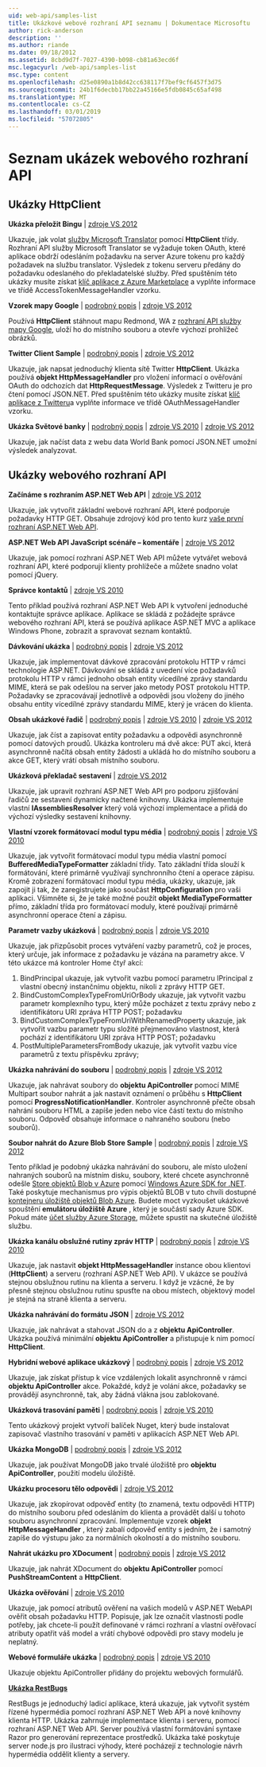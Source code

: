 ```yaml
---
uid: web-api/samples-list
title: Ukázkové webové rozhraní API seznamu | Dokumentace Microsoftu
author: rick-anderson
description: ''
ms.author: riande
ms.date: 09/18/2012
ms.assetid: 8cbd9d7f-7027-4390-b098-cb81a63ecd6f
msc.legacyurl: /web-api/samples-list
msc.type: content
ms.openlocfilehash: d25e0890a1b8d42cc638117f7bef9cf6457f3d75
ms.sourcegitcommit: 24b1f6decbb17bb22a45166e5fdb0845c65af498
ms.translationtype: MT
ms.contentlocale: cs-CZ
ms.lasthandoff: 03/01/2019
ms.locfileid: "57072805"
---
```

<a name="web-api-samples-list"></a>Seznam ukázek webového rozhraní API
====================
## <a name="httpclient-samples"></a>Ukázky HttpClient

**Ukázka přeložit Bingu** | [zdroje VS 2012](https://github.com/aspnet/samples/blob/master/samples/aspnet/HttpClient/BingTranslateSample)

Ukazuje, jak volat [služby Microsoft Translator](https://msdn.microsoft.com/library/ff512419.aspx) pomocí **HttpClient** třídy. Rozhraní API služby Microsoft Translator se vyžaduje token OAuth, které aplikace obdrží odesláním požadavku na server Azure tokenu pro každý požadavek na službu translator. Výsledek z tokenu serveru předány do požadavku odeslaného do překladatelské služby. Před spuštěním této ukázky musíte získat [klíč aplikace z Azure Marketplace](https://msdn.microsoft.com/library/hh454950.aspx) a vyplňte informace ve třídě AccessTokenMessageHandler vzorku.

**Vzorek mapy Google** | [podrobný popis](https://blogs.msdn.com/b/henrikn/archive/2012/02/17/downloading-a-google-map-to-local-file.aspx) | [zdroje VS 2012](https://github.com/aspnet/samples/blob/master/samples/aspnet/HttpClient/GoogleMapsSample)

Používá **HttpClient** stáhnout mapu Redmond, WA z [rozhraní API služby mapy Google](https://developers.google.com/maps/), uloží ho do místního souboru a otevře výchozí prohlížeč obrázků.

**Twitter Client Sample** | [podrobný popis](https://blogs.msdn.com/b/henrikn/archive/2012/02/16/extending-httpclient-with-oauth-to-access-twitter.aspx) | [zdroje VS 2012](https://github.com/aspnet/samples/blob/master/samples/aspnet/HttpClient/TwitterSample)

Ukazuje, jak napsat jednoduchý klienta sítě Twitter **HttpClient**. Ukázka používá **objekt HttpMessageHandler** pro vložení informací o ověřování OAuth do odchozích dat **HttpRequestMessage**. Výsledek z Twitteru je pro čtení pomocí JSON.NET. Před spuštěním této ukázky musíte získat [klíč aplikace z Twitteru](https://dev.twitter.com/)a vyplňte informace ve třídě OAuthMessageHandler vzorku.

**Ukázka Světové banky** | [podrobný popis](https://blogs.msdn.com/b/henrikn/archive/2012/02/16/httpclient-is-here.aspx) | [zdroje VS 2010](https://github.com/aspnet/samples/blob/master/samples/aspnet/HttpClient/WorldBankSample/Net40) | [zdroje VS 2012](https://github.com/aspnet/samples/blob/master/samples/aspnet/HttpClient/WorldBankSample/Net45)

Ukazuje, jak načíst data z webu data World Bank pomocí JSON.NET umožní výsledek analyzovat.

## <a name="web-api-samples"></a>Ukázky webového rozhraní API

**Začínáme s rozhraním ASP.NET Web API** | [zdroje VS 2012](overview/getting-started-with-aspnet-web-api/tutorial-your-first-web-api.md)

Ukazuje, jak vytvořit základní webové rozhraní API, které podporuje požadavky HTTP GET. Obsahuje zdrojový kód pro tento kurz [vaše první rozhraní ASP.NET Web API](overview/getting-started-with-aspnet-web-api/tutorial-your-first-web-api.md).

**ASP.NET Web API JavaScript scénáře – komentáře** | [zdroje VS 2012](https://code.msdn.microsoft.com/ASPNET-Web-API-JavaScript-d0d64dd7)

Ukazuje, jak pomocí rozhraní ASP.NET Web API můžete vytvářet webová rozhraní API, které podporují klienty prohlížeče a můžete snadno volat pomocí jQuery.

**Správce kontaktů** | [zdroje VS 2010](https://code.msdn.microsoft.com/Contact-Manager-Web-API-0e8e373d)

Tento příklad používá rozhraní ASP.NET Web API k vytvoření jednoduché kontaktujte správce aplikace. Aplikace se skládá z požádejte správce webového rozhraní API, která se používá aplikace ASP.NET MVC a aplikace Windows Phone, zobrazit a spravovat seznam kontaktů.

**Dávkování ukázka** | [podrobný popis](http://trocolate.wordpress.com/2012/07/19/mitigate-issue-260-in-batching-scenario/) | [zdroje VS 2012](https://github.com/aspnet/samples/blob/master/samples/aspnet/WebApi/BatchSample)

Ukazuje, jak implementovat dávkové zpracování protokolu HTTP v rámci technologie ASP.NET. Dávkování se skládá z uvedení více požadavků protokolu HTTP v rámci jednoho obsah entity vícedílné zprávy standardu MIME, která se pak odešlou na server jako metody POST protokolu HTTP. Požadavky se zpracovávají jednotlivě a odpovědi jsou vloženy do jiného obsahu entity vícedílné zprávy standardu MIME, který je vrácen do klienta.

**Obsah ukázkové řadič** | [podrobný popis](https://blogs.msdn.com/b/henrikn/archive/2012/02/24/async-actions-in-asp-net-web-api.aspx) | [zdroje VS 2010](https://github.com/aspnet/samples/blob/master/samples/aspnet/WebApi/ContentControllerSample/Net40) | [zdroje VS 2012](https://github.com/aspnet/samples/blob/master/samples/aspnet/WebApi/ContentControllerSample/Net45)

Ukazuje, jak číst a zapisovat entity požadavku a odpovědi asynchronně pomocí datových proudů. Ukázka kontroleru má dvě akce: PUT akci, která asynchronně načítá obsah entity žádosti a ukládá ho do místního souboru a akce GET, který vrátí obsah místního souboru.

**Ukázková překladač sestavení** | [zdroje VS 2012](https://github.com/aspnet/samples/blob/master/samples/aspnet/WebApi/CustomAssemblyResolverSample)

Ukazuje, jak upravit rozhraní ASP.NET Web API pro podporu zjišťování řadičů ze sestavení dynamicky načtené knihovny. Ukázka implementuje vlastní **IAssembliesResolver** který volá výchozí implementace a přidá do výchozí výsledky sestavení knihovny.

**Vlastní vzorek formátovací modul typu média** | [podrobný popis](https://blogs.msdn.com/b/henrikn/archive/2012/04/23/using-cookies-with-asp-net-web-api.aspx) | [zdroje VS 2010](https://github.com/aspnet/samples/blob/master/samples/aspnet/WebApi/CustomMediaTypeFormatterSample)

Ukazuje, jak vytvořit formátovací modul typu média vlastní pomocí **BufferedMediaTypeFormatter** základní třídy. Tato základní třída slouží k formátování, které primárně využívají synchronního čtení a operace zápisu. Kromě zobrazení formátovací modul typu média, ukázky, ukazuje, jak zapojit ji tak, že zaregistrujete jako součást **HttpConfiguration** pro vaši aplikaci. Všimněte si, že je také možné použít **objekt MediaTypeFormatter** přímo, základní třída pro formátovací moduly, které používají primárně asynchronní operace čtení a zápisu.

**Parametr vazby ukázková** | [podrobný popis](https://blogs.msdn.com/b/jmstall/archive/2012/05/11/webapi-parameter-binding-under-the-hood.aspx) | [zdroje VS 2010](https://github.com/aspnet/samples/blob/master/samples/aspnet/WebApi/CustomParameterBinding)

Ukazuje, jak přizpůsobit proces vytváření vazby parametrů, což je proces, který určuje, jak informace z požadavku je vázána na parametry akce. V této ukázce má kontroler Home čtyř akcí:

1. BindPrincipal ukazuje, jak vytvořit vazbu pomocí parametru IPrincipal z vlastní obecný instančnímu objektu, nikoli z zprávy HTTP GET.
2. BindCustomComplexTypeFromUriOrBody ukazuje, jak vytvořit vazbu parametr komplexního typu, který může pocházet z textu zprávy nebo z identifikátoru URI zpráva HTTP POST; požadavku
3. BindCustomComplexTypeFromUriWithRenamedProperty ukazuje, jak vytvořit vazbu parametr typu složité přejmenováno vlastnost, která pochází z identifikátoru URI zpráva HTTP POST; požadavku
4. PostMultipleParametersFromBody ukazuje, jak vytvořit vazbu více parametrů z textu příspěvku zprávy;

**Ukázka nahrávání do souboru** | [podrobný popis](https://blogs.msdn.com/b/henrikn/archive/2012/03/01/file-upload-and-asp-net-web-api.aspx) | [zdroje VS 2012](https://github.com/aspnet/samples/tree/master/samples/aspnet/WebApi/FileUploadSample)

Ukazuje, jak nahrávat soubory do **objektu ApiController** pomocí MIME Multipart soubor nahrát a jak nastavit oznámení o průběhu s **HttpClient** pomocí **ProgressNotificationHandler**. Kontroler asynchronně přečte obsah nahrání souboru HTML a zapíše jeden nebo více částí textu do místního souboru. Odpověď obsahuje informace o nahraného souboru (nebo souborů).

**Soubor nahrát do Azure Blob Store Sample** | [podrobný popis](https://blogs.msdn.com/b/yaohuang1/archive/2012/07/02/asp-net-web-api-and-azure-blob-storage.aspx) | [zdroje VS 2012](https://github.com/aspnet/samples/tree/master/samples/aspnet/WebApi/AzureBlobsFileUploadSample)

Tento příklad je podobný ukázka nahrávání do souboru, ale místo uložení nahraných souborů na místním disku, soubory, které chcete asynchronně odešle [Store objektů Blob v Azure](https://docs.microsoft.com/azure/storage/blobs/storage-dotnet-how-to-use-blobs) pomocí [Windows Azure SDK for .NET](https://www.windowsazure.com/develop/net/). Také poskytuje mechanismus pro výpis objektů BLOB v tuto chvíli dostupné [kontejneru úložiště objektů Blob Azure](https://docs.microsoft.com/azure/storage/blobs/storage-dotnet-how-to-use-blobs). Budete moct vyzkoušet ukázkové spouštění **emulátoru úložiště Azure** , který je součástí sady Azure SDK. Pokud máte [účet služby Azure Storage](https://docs.microsoft.com/azure/storage/blobs/storage-dotnet-how-to-use-blobs), můžete spustit na skutečné úložiště službu.

**Ukázka kanálu obslužné rutiny zpráv HTTP** | [podrobný popis](https://blogs.msdn.com/b/henrikn/archive/2012/08/07/httpclient-httpclienthandler-and-httpwebrequesthandler.aspx) | [zdroje VS 2010](https://github.com/aspnet/samples/tree/master/samples/aspnet/WebApi/HttpMessageHandlerPipelineSample)

Ukazuje, jak nastavit **objekt HttpMessageHandler** instance obou klientovi (**HttpClient**) a serveru (rozhraní ASP.NET Web API). V ukázce se používá stejnou obslužnou rutinu na klienta a serveru. I když je vzácné, že by přesně stejnou obslužnou rutinu spusťte na obou místech, objektový model je stejná na straně klienta a serveru.

**Ukázka nahrávání do formátu JSON** | [zdroje VS 2012](https://github.com/aspnet/samples/tree/master/samples/aspnet/WebApi/JsonUploadSample)

Ukazuje, jak nahrávat a stahovat JSON do a z **objektu ApiController**. Ukázka používá minimální **objektu ApiController** a přistupuje k nim pomocí **HttpClient**.

**Hybridní webové aplikace ukázkový** | [podrobný popis](https://blogs.msdn.com/b/henrikn/archive/2012/03/03/async-mashups-using-asp-net-web-api.aspx) | [zdroje VS 2012](https://github.com/aspnet/samples/tree/master/samples/aspnet/WebApi/MashupSample)

Ukazuje, jak získat přístup k více vzdálených lokalit asynchronně v rámci **objektu ApiController** akce. Pokaždé, když je volání akce, požadavky se provádějí asynchronně, tak, aby žádná vlákna jsou zablokované.

**Ukázková trasování paměti** | [podrobný popis](https://blogs.msdn.com/b/roncain/archive/2012/04/12/tracing-in-asp-net-web-api.aspx) | [zdroje VS 2010](https://github.com/aspnet/samples/tree/master/samples/aspnet/WebApi/MemoryTracingSample)

Tento ukázkový projekt vytvoří balíček Nuget, který bude instalovat zapisovač vlastního trasování v paměti v aplikacích ASP.NET Web API.

**Ukázka MongoDB** | [podrobný popis](https://blogs.msdn.com/b/henrikn/archive/2012/02/19/using-web-api-with-mongodb.aspx) | [zdroje VS 2012](https://github.com/aspnet/samples/tree/master/samples/aspnet/WebApi/MongoSample)

Ukazuje, jak používat MongoDB jako trvalé úložiště pro **objektu ApiController**, použití modelu úložiště.

**Ukázku procesoru tělo odpovědi** | [zdroje VS 2012](https://github.com/aspnet/samples/tree/master/samples/aspnet/WebApi/ResponseEntityProcessorSample)

Ukazuje, jak zkopírovat odpověď entity (to znamená, textu odpovědi HTTP) do místního souboru před odesláním do klienta a provádět další u tohoto souboru asynchronní zpracování. Implementuje vzorek **objekt HttpMessageHandler** , který zabalí odpověď entity s jedním, že i samotný zapíše do výstupu jako za normálních okolností a do místního souboru.

**Nahrát ukázku pro XDocument** | [podrobný popis](https://blogs.msdn.com/b/henrikn/archive/2012/02/17/push-and-pull-streams-using-httpclient.aspx) | [zdroje VS 2012](https://github.com/aspnet/samples/tree/master/samples/aspnet/WebApi/UploadXDocumentSample)

Ukazuje, jak nahrát XDocument do **objektu ApiController** pomocí **PushStreamContent** a **HttpClient**.

**Ukázka ověřování** | [zdroje VS 2010](https://github.com/aspnet/samples/tree/master/samples/aspnet/WebApi/ValidationSample)

Ukazuje, jak pomocí atributů ověření na vašich modelů v ASP.NET WebAPI ověřit obsah požadavku HTTP. Popisuje, jak lze označit vlastnosti podle potřeby, jak chcete-li použít definované v rámci rozhraní a vlastní ověřovací atributy opatřit váš model a vrátí chybové odpovědi pro stavy modelu je neplatný.

**Webové formuláře ukázka** | [podrobný popis](https://blogs.msdn.com/b/henrikn/archive/2012/02/23/using-asp-net-web-api-with-asp-net-web-forms.aspx) | [zdroje VS 2010](https://github.com/aspnet/samples/tree/master/samples/aspnet/WebApi/WebFormSample)

Ukazuje objektu ApiController přidány do projektu webových formulářů.

**[Ukázka RestBugs](https://github.com/howarddierking/RestBugs)**

RestBugs je jednoduchý ladicí aplikace, která ukazuje, jak vytvořit systém řízené hypermédia pomocí rozhraní ASP.NET Web API a nové knihovny klienta HTTP. Ukázka zahrnuje implementace klienta i serveru, pomocí rozhraní ASP.NET Web API. Server používá vlastní formátování syntaxe Razor pro generování reprezentace prostředků. Ukázka také poskytuje server node.js pro ilustraci výhody, které pocházejí z technologie návrh hypermédia oddělit klienty a servery.
